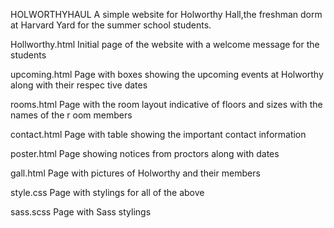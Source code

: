 HOLWORTHYHAUL
A simple website for Holworthy Hall,the freshman dorm at Harvard Yard for the summer school students.

Hollworthy.html
Initial page of the website with a welcome message for the students

upcoming.html
Page with boxes showing the upcoming events at Holworthy along with their respec
tive dates

rooms.html
Page with the room layout indicative of floors and sizes with the names of the r
oom members

contact.html
Page with table showing the important contact information 

poster.html
Page showing notices from proctors along with dates 

gall.html
Page with pictures of Holworthy and their members

style.css
Page with stylings for all of the above

sass.scss
Page with Sass stylings
